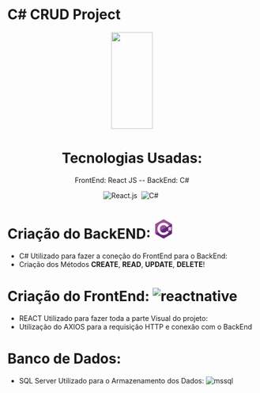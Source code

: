 ﻿# C# CRUD Project
 
 <div align="center">  

  <img width="41%" height="195px" src="https://github-readme-stats.vercel.app/api/top-langs/?username=RafaelLimaOl&layout=compact&hide_border=true&title_color=00bfbf&text_color=00bfbf&bg_color=0d1117" />
 
 # Tecnologias Usadas:
<span>FrontEnd: React JS</span> <span>--</span> <span>BackEnd: C#</span>

![React.js](https://img.shields.io/badge/-React.js-0D1117?style=for-the-badge&logo=react&labelColor=0D1117)&nbsp;
![C#](https://img.shields.io/badge/-cSharp-0D1117?style=for-the-badge&logo=csharp&logoColor=purple&labelColor=0D1117)&nbsp; 


</div>
 
# Criação do BackEND:  <img src="https://raw.githubusercontent.com/devicons/devicon/master/icons/csharp/csharp-original.svg" alt="csharp" width="40" height="40"/> 

- C# Utilizado para fazer a coneção do FrontEnd para o BackEnd:
- Criação dos Métodos **CREATE**, **READ**, **UPDATE**, **DELETE**! 

# Criação do FrontEnd:   <img src="https://reactnative.dev/img/header_logo.svg" alt="reactnative" width="40" height="40"/> 

- REACT Utilizado para fazer toda a parte Visual do projeto:
- Utilização do AXIOS para a requisição HTTP e conexão com o BackEnd


# Banco de Dados:

- SQL Server Utilizado para o Armazenamento dos Dados:  <img src="https://www.svgrepo.com/show/303229/microsoft-sql-server-logo.svg" alt="mssql" width="40" height="40"/>



